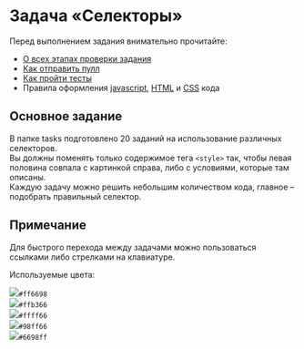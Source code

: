 # Задача «Селекторы»

Перед выполнением задания внимательно прочитайте:

- [О всех этапах проверки задания](https://github.com/urfu-2017/guides/blob/master/workflow/extra.md)
- [Как отправить пулл](https://github.com/urfu-2017/guides/blob/master/workflow/pull.md)
- [Как пройти тесты](https://github.com/urfu-2017/guides/blob/master/workflow/test.md)
- Правила оформления [javascript](https://github.com/urfu-2017/guides/blob/master/codestyle/js.md), [HTML](https://github.com/urfu-2017/guides/blob/master/codestyle/html.md) и [CSS](https://github.com/urfu-2017/guides/blob/master/codestyle/css.md) кода

## Основное задание

В папке tasks подготовлено 20 заданий на использование различных селекторов.  
Вы должны поменять только содержимое тега `<style>` так, чтобы левая половина совпала с картинкой справа, либо с условиями, которые там описаны.  
Каждую задачу можно решить небольшим количеством кода, главное – подобрать правильный селектор.  

## Примечание

Для быстрого перехода между задачами можно пользоваться ссылками либо стрелками на клавиатуре.  

Используемые цвета:

![](https://dummyimage.com/15/ff6698.jpg?text=+)`#ff6698`  
![](https://dummyimage.com/15/ffb366.jpg?text=+)`#ffb366`  
![](https://dummyimage.com/15/ffff66.jpg?text=+)`#ffff66`  
![](https://dummyimage.com/15/98ff66.jpg?text=+)`#98ff66`  
![](https://dummyimage.com/15/6698ff.jpg?text=+)`#6698ff`
